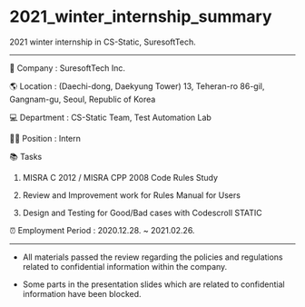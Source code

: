 # 2021_winter_internship_summary
2021 winter internship in CS-Static, SuresoftTech. 

--------------------------------------------------------

🏢 Company : SuresoftTech Inc.


🌎 Location : (Daechi-dong, Daekyung Tower) 13, Teheran-ro 86-gil, Gangnam-gu, Seoul, Republic of Korea


💻 Department : CS-Static Team, Test Automation Lab


🧑🏻 Position : Intern


📚 Tasks


1. MISRA C 2012 / MISRA CPP 2008 Code Rules Study


2. Review and Improvement work for Rules Manual for Users


3. Design and Testing for Good/Bad cases with Codescroll STATIC


⏰ Employment Period : 2020.12.28. ~ 2021.02.26.

--------------------------------------------------------

* All materials passed the review regarding the policies and regulations related to confidential information within the company.

* Some parts in the presentation slides which are related to confidential information have been blocked.
